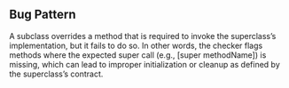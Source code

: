 ## Bug Pattern

A subclass overrides a method that is required to invoke the superclass’s implementation, but it fails to do so. In other words, the checker flags methods where the expected super call (e.g., [super methodName]) is missing, which can lead to improper initialization or cleanup as defined by the superclass’s contract.